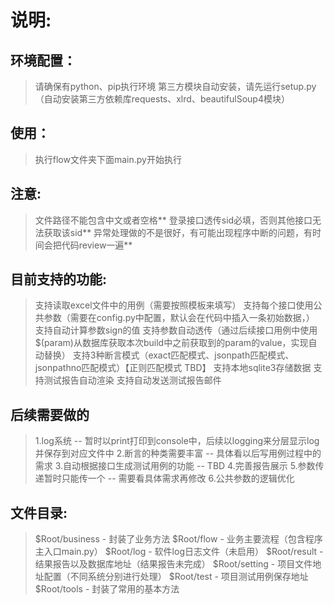 # 说明:

## 环境配置：
>请确保有python、pip执行环境
>第三方模块自动安装，请先运行setup.py（自动安装第三方依赖库requests、xlrd、beautifulSoup4模块）

## 使用：
>执行flow文件夹下面main.py开始执行

## 注意:
>文件路径不能包含中文或者空格**
>登录接口透传sid必填，否则其他接口无法获取该sid**
>异常处理做的不是很好，有可能出现程序中断的问题，有时间会把代码review一遍**

## 目前支持的功能:
>支持读取excel文件中的用例（需要按照模板来填写）
>支持每个接口使用公共参数（需要在config.py中配置，默认会在代码中插入一条初始数据，）
>支持自动计算参数sign的值
>支持参数自动透传（通过后续接口用例中使用$(param)从数据库获取本次build中之前获取到的param的value，实现自动替换）
>支持3种断言模式（exact匹配模式、jsonpath匹配模式、jsonpathno匹配模式）【正则匹配模式 TBD】
>支持本地sqlite3存储数据
>支持测试报告自动渲染
>支持自动发送测试报告邮件

## 后续需要做的
>1.log系统 -- 暂时以print打印到console中，后续以logging来分层显示log并保存到对应文件中
>2.断言的种类需要丰富 -- 具体看以后写用例过程中的需求
>3.自动根据接口生成测试用例的功能 -- TBD
>4.完善报告展示
>5.参数传递暂时只能传一个 -- 需要看具体需求再修改
>6.公共参数的逻辑优化

## 文件目录:
>$Root/business   - 封装了业务方法
>$Root/flow	      - 业务主要流程（包含程序主入口main.py）
>$Root/log        - 软件log日志文件（未启用）
>$Root/result     - 结果报告以及数据库地址（结果报告未完成）
>$Root/setting    - 项目文件地址配置（不同系统分别进行处理）
>$Root/test       - 项目测试用例保存地址
>$Root/tools      - 封装了常用的基本方法


